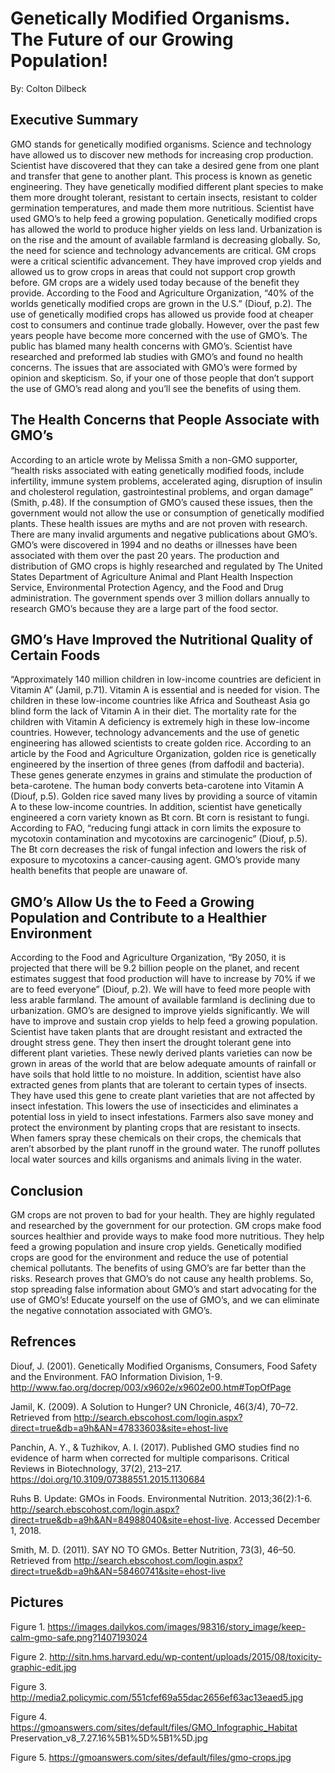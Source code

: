 # **Genetically Modified Organisms. The Future of our Growing Population!**
By: Colton Dilbeck

## **Executive Summary**

GMO stands for genetically modified organisms. Science and technology have allowed us to discover new methods for increasing crop production. Scientist have discovered that they can take a desired gene from one plant and transfer that gene to another plant. This process is known as genetic engineering. They have genetically modified different plant species to make them more drought tolerant, resistant to certain insects, resistant to colder germination temperatures, and made them more nutritious. Scientist have used GMO’s to help feed a growing population. Genetically modified crops has allowed the world to produce higher yields on less land. Urbanization is on the rise and the amount of available farmland is decreasing globally. So, the need for science and technology advancements are critical. GM crops were a critical scientific advancement. They have improved crop yields and allowed us to grow crops in areas that could not support crop growth before. GM crops are a widely used today because of the benefit they provide. According to the Food and Agriculture Organization, “40% of the worlds genetically modified crops are grown in the U.S.” (Diouf, p.2). The use of genetically modified crops has allowed us provide food at cheaper cost to consumers and continue trade globally. However, over the past few years people have become more concerned with the use of GMO’s. The public has blamed many health concerns with GMO’s. Scientist have researched and preformed lab studies with GMO’s and found no health concerns. The issues that are associated with GMO’s were formed by opinion and skepticism. So, if your one of those people that don’t support the use of GMO’s read along and you’ll see the benefits of using them. 
 
## **The Health Concerns that People Associate with GMO’s**
 
According to an article wrote by Melissa Smith a non-GMO supporter, “health risks associated with eating genetically modified foods, include infertility, immune system problems, accelerated aging, disruption of insulin and cholesterol regulation, gastrointestinal problems, and organ damage” (Smith, p.48). If the consumption of GMO’s caused these issues, then the government would not allow the use or consumption of genetically modified plants. These health issues are myths and are not proven with research. There are many invalid arguments and negative publications about GMO’s. GMO’s were discovered in 1994 and no deaths or illnesses have been associated with them over the past 20 years. The production and distribution of GMO crops is highly researched and regulated by The United States Department of Agriculture Animal and Plant Health Inspection Service, Environmental Protection Agency, and the Food and Drug administration.  The government spends over 3 million dollars annually to research GMO’s because they are a large part of the food sector. 
 
 ## **GMO’s Have Improved the Nutritional Quality of Certain Foods**
 
“Approximately 140 million children in low-income countries are deficient in Vitamin A” (Jamil, p.71). Vitamin A is essential and is needed for vision. The children in these low-income countries like Africa and Southeast Asia go blind form the lack of Vitamin A in their diet. The mortality rate for the children with Vitamin A deficiency is extremely high in these low-income countries. However, technology advancements and the use of genetic engineering has allowed scientists to create golden rice. According to an article by the Food and Agriculture Organization, golden rice is genetically engineered by the insertion of three genes (from daffodil and bacteria). These genes generate enzymes in grains and stimulate the production of beta-carotene. The human body converts beta-carotene into Vitamin A (Diouf, p.5). Golden rice saved many lives by providing a source of vitamin A to these low-income countries. In addition, scientist have genetically engineered a corn variety known as Bt corn. Bt corn is resistant to fungi. According to FAO, “reducing fungi attack in corn limits the exposure to mycotoxin contamination and mycotoxins are carcinogenic” (Diouf, p.5). The Bt corn decreases the risk of fungal infection and lowers the risk of exposure to mycotoxins a cancer-causing agent. GMO’s provide many health benefits that people are unaware of.  
 
 ## **GMO’s Allow Us the to Feed a Growing Population and Contribute to a Healthier Environment**
 
According to the Food and Agriculture Organization, “By 2050, it is projected that there will be 9.2 billion people on the planet, and recent estimates suggest that food production will have to increase by 70% if we are to feed everyone” (Diouf, p.2). We will have to feed more people with less arable farmland. The amount of available farmland is declining due to urbanization. GMO’s are designed to improve yields significantly. We will have to improve and sustain crop yields to help feed a growing population. Scientist have taken plants that are drought resistant and extracted the drought stress gene. They then insert the drought tolerant gene into different plant varieties. These newly derived plants varieties can now be grown in areas of the world that are below adequate amounts of rainfall or have soils that hold little to no moisture. In addition, scientist have also extracted genes from plants that are tolerant to certain types of insects. They have used this gene to create plant varieties that are not affected by insect infestation. This lowers the use of insecticides and eliminates a potential loss in yield to insect infestations. Farmers also save money and protect the environment by planting crops that are resistant to insects. When famers spray these chemicals on their crops, the chemicals that aren’t absorbed by the plant runoff in the ground water. The runoff pollutes local water sources and kills organisms and animals living in the water. 

## **Conclusion**

GM crops are not proven to bad for your health. They are highly regulated and researched by the government for our protection. GM crops make food sources healthier and provide ways to make food more nutritious. They help feed a growing population and insure crop yields. Genetically modified crops are good for the environment and reduce the use of potential chemical pollutants.  The benefits of using GMO’s are far better than the risks. Research proves that GMO’s do not cause any health problems. So, stop spreading false information about GMO’s and start advocating for the use of GMO’s! Educate yourself on the use of GMO’s, and we can eliminate the negative connotation associated with GMO’s.

## **Refrences**

Diouf, J. (2001). Genetically Modified Organisms, Consumers, Food Safety and the Environment. FAO Information Division, 1-9. http://www.fao.org/docrep/003/x9602e/x9602e00.htm#TopOfPage

Jamil, K. (2009). A Solution to Hunger? UN Chronicle, 46(3/4), 70–72. Retrieved from http://search.ebscohost.com/login.aspx?direct=true&db=a9h&AN=47833603&site=ehost-live 

Panchin, A. Y., & Tuzhikov, A. I. (2017). Published GMO studies find no evidence of harm when corrected for multiple comparisons. Critical Reviews in Biotechnology, 37(2), 213–217. https://doi.org/10.3109/07388551.2015.1130684

Ruhs B. Update: GMOs in Foods. Environmental Nutrition. 2013;36(2):1-6. http://search.ebscohost.com/login.aspx?direct=true&db=a9h&AN=84988040&site=ehost-live. Accessed December 1, 2018. 

Smith, M. D. (2011). SAY NO TO GMOs. Better Nutrition, 73(3), 46–50. Retrieved from http://search.ebscohost.com/login.aspx?direct=true&db=a9h&AN=58460741&site=ehost-live 

## **Pictures**

Figure 1. https://images.dailykos.com/images/98316/story_image/keep-calm-gmo-safe.png?1407193024

Figure 2. http://sitn.hms.harvard.edu/wp-content/uploads/2015/08/toxicity-graphic-edit.jpg

Figure 3. http://media2.policymic.com/551cfef69a55dac2656ef63ac13eaed5.jpg

Figure 4. https://gmoanswers.com/sites/default/files/GMO_Infographic_Habitat 
Preservation_v8_7.27.16%5B1%5D%5B1%5D.jpg

Figure 5. https://gmoanswers.com/sites/default/files/gmo-crops.jpg

 
 
